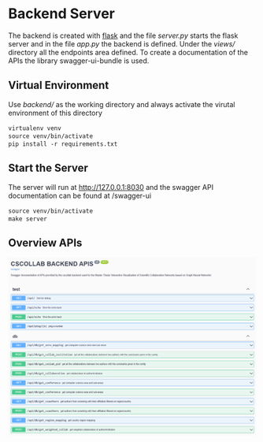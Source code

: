 # Backend Server 

The backend is created with [flask](https://flask.palletsprojects.com/en/2.2.x/) and the file *server.py* starts the flask server 
and in the file *app.py* the backend is defined. Under the *views/* directory all the endpoints area defined. To create a documentation of the APIs
the library swagger-ui-bundle is used.

## Virtual Environment 

Use *backend/* as the working directory and always activate the virutal environment of this directory

```{shell}
virtualenv venv
source venv/bin/activate
pip install -r requirements.txt
```

## Start the Server

The server will run at http://127.0.0.1:8030 and the swagger API documentation can be found at /swagger-ui

```{shell}
source venv/bin/activate
make server
```

## Overview APIs

![swagger api](swagger_apis.PNG)
